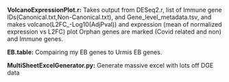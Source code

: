 **VolcanoExpressionPlot.r:** Takes output from DESeq2.r, list of Immune gene IDs(Canonical.txt,Non-Canonical.txt), and Gene_level_metadata.tsv, and makes volcano(L2FC_-Log10(AdjPval)) and expression (mean of normalized expression vs L2FC) plot
Orphan genes are marked (Covid related and non) and Immune genes.

**EB.table:** Compairing my EB genes to Urmis EB genes.

**MultiSheetExcelGenerator.py:** Generate massive excel with lots off DGE data
